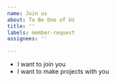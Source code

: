 ```yaml
---
name: Join us
about: To Be One of Us
title: ''
labels: member-request
assignees: ''

---
```


- I want to join you
- I want to make projects with you

